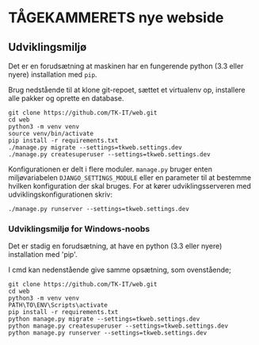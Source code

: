 # TÅGEKAMMERETS nye webside

## Udviklingsmiljø

Det er en forudsætning at maskinen har en fungerende python (3.3 eller nyere) installation med `pip`.

Brug nedstående til at klone git-repoet, sættet et virtualenv op, installere alle pakker og oprette en database.

```shell
git clone https://github.com/TK-IT/web.git
cd web
python3 -m venv venv
source venv/bin/activate
pip install -r requirements.txt
./manage.py migrate --settings=tkweb.settings.dev
./manage.py createsuperuser --settings=tkweb.settings.dev
```

Konfigurationen er delt i flere moduler. `manage.py` bruger enten miljøvariabelen `DJANGO_SETTINGS_MODULE` eller en parameter til at bestemme hvilken konfiguration der skal bruges. For at kører udviklingsserveren med udviklingskonfigurationen skriv:

```shell
./manage.py runserver --settings=tkweb.settings.dev
```

### Udviklingsmiljø for Windows-noobs

Det er stadig en forudsætning, at have en python (3.3 eller nyere) installation med 'pip'.

I cmd kan nedenstående give samme opsætning, som ovenstående;

```shell
git clone https://github.com/TK-IT/web.git
cd web
python3 -m venv venv
PATH\TO\ENV\Scripts\activate
pip install -r requirements.txt
python manage.py migrate --settings=tkweb.settings.dev
python manage.py createsuperuser --settings=tkweb.settings.dev
python manage.py runserver --settings=tkweb.settings.dev
```


